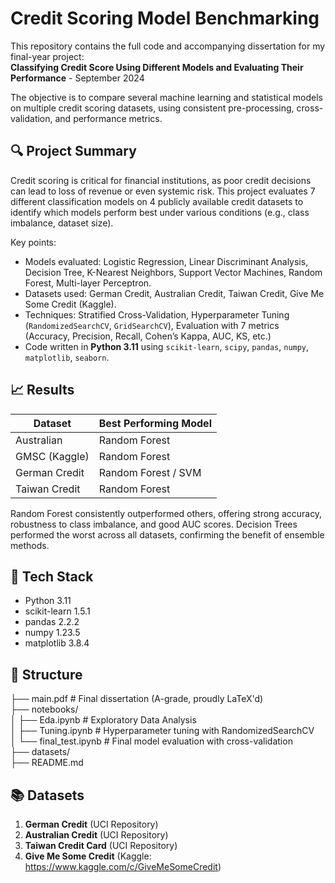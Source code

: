 # Credit Scoring Model Benchmarking

This repository contains the full code and accompanying dissertation for my final-year project:  
**Classifying Credit Score Using Different Models and Evaluating Their Performance** - September 2024

The objective is to compare several machine learning and statistical models on multiple credit scoring datasets, using consistent pre-processing, cross-validation, and performance metrics.

## 🔍 Project Summary

Credit scoring is critical for financial institutions, as poor credit decisions can lead to loss of revenue or even systemic risk. This project evaluates 7 different classification models on 4 publicly available credit datasets to identify which models perform best under various conditions (e.g., class imbalance, dataset size).

Key points:
- Models evaluated: Logistic Regression, Linear Discriminant Analysis, Decision Tree, K-Nearest Neighbors, Support Vector Machines, Random Forest, Multi-layer Perceptron.
- Datasets used: German Credit, Australian Credit, Taiwan Credit, Give Me Some Credit (Kaggle).
- Techniques: Stratified Cross-Validation, Hyperparameter Tuning (`RandomizedSearchCV`, `GridSearchCV`), Evaluation with 7 metrics (Accuracy, Precision, Recall, Cohen’s Kappa, AUC, KS, etc.)
- Code written in **Python 3.11** using `scikit-learn`, `scipy`, `pandas`, `numpy`, `matplotlib`, `seaborn`.

## 📈 Results

| Dataset         | Best Performing Model |
|----------------|------------------------|
| Australian      | Random Forest          |
| GMSC (Kaggle)   | Random Forest          |
| German Credit   | Random Forest / SVM    |
| Taiwan Credit   | Random Forest          |

Random Forest consistently outperformed others, offering strong accuracy, robustness to class imbalance, and good AUC scores. Decision Trees performed the worst across all datasets, confirming the benefit of ensemble methods.

## 🧠 Tech Stack

- Python 3.11
- scikit-learn 1.5.1
- pandas 2.2.2
- numpy 1.23.5
- matplotlib 3.8.4

## 📁 Structure
├── main.pdf                   # Final dissertation (A-grade, proudly LaTeX'd)  
├── notebooks/  
│   ├── Eda.ipynb           # Exploratory Data Analysis  
│   ├── Tuning.ipynb        # Hyperparameter tuning with RandomizedSearchCV  
│   └── final_test.ipynb    # Final model evaluation with cross-validation  
├── datasets/                  
├── README.md

## 📚 Datasets

1. **German Credit** (UCI Repository)
2. **Australian Credit** (UCI Repository)
3. **Taiwan Credit Card** (UCI Repository)
4. **Give Me Some Credit** (Kaggle: https://www.kaggle.com/c/GiveMeSomeCredit)


